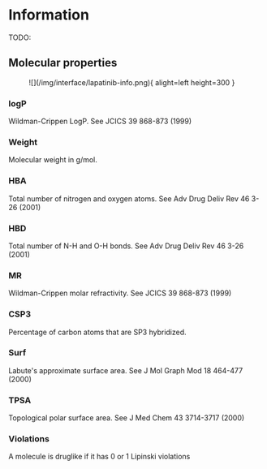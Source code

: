 # Information

TODO:

## Molecular properties

<figure markdown>
![](/img/interface/lapatinib-info.png){ alight=left height=300 }
</figure>

### logP

Wildman-Crippen LogP. See JCICS 39 868-873 (1999)

### Weight

Molecular weight in g/mol.

### HBA

Total number of nitrogen and oxygen atoms. See Adv Drug Deliv Rev 46 3-26 (2001)

### HBD

Total number of N-H and O-H bonds. See Adv Drug Deliv Rev 46 3-26 (2001)

### MR

Wildman-Crippen molar refractivity. See JCICS 39 868-873 (1999)

### CSP3

Percentage of carbon atoms that are SP3 hybridized.

### Surf

Labute's approximate surface area. See J Mol Graph Mod 18 464-477 (2000)

### TPSA

Topological polar surface area. See J Med Chem 43 3714-3717 (2000)

### Violations

A molecule is druglike if it has 0 or 1 Lipinski violations
